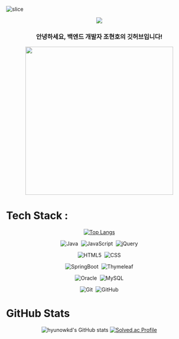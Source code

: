 ![slice](https://capsule-render.vercel.app/api?type=slice&color=2D55B1&fontColor=ffffff&height=200&text=Hello%20Everyone&fontAlign=30&rotate=-13&fontAlignY=25&desc=I'm%20Hyunho🖐️&descAlign=20&descAlignY=44&reversal=true)

<div align="center">
  
[![](https://visitcount.itsvg.in/api?id=hyunowkd&label=Profile%20Views&color=1&icon=3&pretty=true)](https://visitcount.itsvg.in)

### 안녕하세요, 백엔드 개발자 조현호의 깃허브입니다!


</div>

<p align="center">
  <img src="https://github.com/hyunowkd/hyunowkd/assets/65902105/d1524ac3-4b18-4dfc-9a54-7ea142532d7f width="400" height="400"/>
</p>

# Tech Stack :
<div align="center">
  
[![Top Langs](https://github-readme-stats.vercel.app/api/top-langs/?username=hyunowkd&layout=compact&theme=ocean_dark&langs_count=10)](https://github.com/anuraghazra/github-readme-stats)

![Java](https://img.shields.io/badge/java-%23ED8B00.svg?style=for-the-badge&logo=java&logoColor=white)&nbsp;
![JavaScript](https://img.shields.io/badge/javascript-%23323330.svg?style=for-the-badge&logo=javascript&logoColor=%23F7DF1E)&nbsp;
![jQuery](https://img.shields.io/badge/jquery-%230769AD.svg?style=for-the-badge&logo=jquery&logoColor=white)   

![HTML5](https://img.shields.io/badge/html5-%23E34F26.svg?style=for-the-badge&logo=html5&logoColor=white)&nbsp;
![CSS](https://img.shields.io/badge/css-%231572B6.svg?style=for-the-badge&logo=css3&logoColor=white)   

![SpringBoot](https://img.shields.io/badge/SpringBoot-%236DB33F.svg?style=for-the-badge&logo=SpringBoot&logoColor=white)&nbsp;
![Thymeleaf](https://img.shields.io/badge/Thymeleaf-%23005C0F.svg?style=for-the-badge&logo=Thymeleaf&logoColor=white)   

![Oracle](https://img.shields.io/badge/Oracle-F80000?style=for-the-badge&logo=oracle&logoColor=white)&nbsp;
![MySQL](https://img.shields.io/badge/mysql-%2300f.svg?style=for-the-badge&logo=mysql&logoColor=white)      

![Git](https://img.shields.io/badge/git-%23F05033.svg?style=for-the-badge&logo=git&logoColor=white)&nbsp;
![GitHub](https://img.shields.io/badge/github-%23121011.svg?style=for-the-badge&logo=github&logoColor=white)

</div>

# GitHub Stats
<div align="center">
  
![hyunowkd's GitHub stats](https://github-readme-stats.vercel.app/api?username=hyunowkd&theme=ocean_dark&show_icons=true)
[![Solved.ac Profile](http://mazassumnida.wtf/api/v2/generate_badge?boj=hyunowkd)](https://solved.ac/백준아이디/)

</div>


